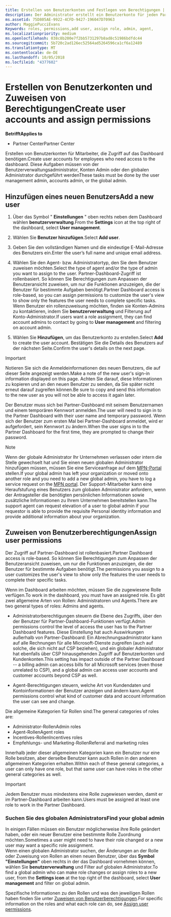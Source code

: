 ```yaml
---
title: Erstellen von Benutzerkonten und Festlegen von Berechtigungen | Partner Center
description: Der Administrator erstellt ein Benutzerkonto für jeden Partnermitarbeiter, der Zugriff auf Partner Center benötigt.
ms.assetid: 75D805AE-9922-4CFD-9427-196047D70963
author: MaggiePucciEvans
Keywords: roles, permissions,add user, assign role, admin, agent,
ms.localizationpriority: medium
ms.openlocfilehash: 038c8b200e7f2bb5731297b8ad8c51986bdfdc44
ms.sourcegitcommit: 5b720c2ad126ec52564ad5264596ca1cf6a12489
ms.translationtype: MT
ms.contentlocale: de-DE
ms.lasthandoff: 10/05/2018
ms.locfileid: "4377602"
---
```

# <a name="create-user-accounts-and-assign-permissions"></a><span data-ttu-id="6c9d4-103">Erstellen von Benutzerkonten und Zuweisen von Berechtigungen</span><span class="sxs-lookup"><span data-stu-id="6c9d4-103">Create user accounts and assign permissions</span></span>

**<span data-ttu-id="6c9d4-104">Betrifft</span><span class="sxs-lookup"><span data-stu-id="6c9d4-104">Applies to</span></span>**

-  <span data-ttu-id="6c9d4-105">Partner Center</span><span class="sxs-lookup"><span data-stu-id="6c9d4-105">Partner Center</span></span>

<span data-ttu-id="6c9d4-106">Erstellen von Benutzerkonten für Mitarbeiter, die Zugriff auf das Dashboard benötigen.</span><span class="sxs-lookup"><span data-stu-id="6c9d4-106">Create user accounts for employees who need access to the dashboard.</span></span> <span data-ttu-id="6c9d4-107">Diese Aufgaben müssen von der Benutzerverwaltungsadministrator, Konten Admin oder den globalen Administrator durchgeführt werden</span><span class="sxs-lookup"><span data-stu-id="6c9d4-107">These tasks must be done by the user management admin, accounts admin, or the global admin.</span></span> 


## <a name="add-a-new-user"></a><span data-ttu-id="6c9d4-108">Hinzufügen eines neuen Benutzers</span><span class="sxs-lookup"><span data-stu-id="6c9d4-108">Add a new user</span></span>

1. <span data-ttu-id="6c9d4-109">Über das Symbol " **Einstellungen** " oben rechts neben dem Dashboard wählen **benutzerverwaltung**.</span><span class="sxs-lookup"><span data-stu-id="6c9d4-109">From the **Settings** icon at the top right of the dashboard, select **User management**.</span></span>

2.  <span data-ttu-id="6c9d4-110">Wählen Sie **Benutzer hinzufügen**.</span><span class="sxs-lookup"><span data-stu-id="6c9d4-110">Select **Add user**.</span></span>

3.  <span data-ttu-id="6c9d4-111">Geben Sie den vollständigen Namen und die eindeutige E-Mail-Adresse des Benutzers ein.</span><span class="sxs-lookup"><span data-stu-id="6c9d4-111">Enter the user’s full name and unique email address.</span></span>

4.  <span data-ttu-id="6c9d4-112">Wählen Sie den Agent- bzw. Administratortyp, den Sie dem Benutzer zuweisen möchten.</span><span class="sxs-lookup"><span data-stu-id="6c9d4-112">Select the type of agent and/or the type of admin you want to assign to the user.</span></span> <span data-ttu-id="6c9d4-113">Partner-Dashboard-Zugriff ist rollenbasiert. So können Sie Berechtigungen zum Anpassen der Benutzeransicht zuweisen, um nur die Funktionen anzuzeigen, die der Benutzer für bestimmte Aufgaben benötigt.</span><span class="sxs-lookup"><span data-stu-id="6c9d4-113">Partner Dashboard access is role-based, so you can assign permissions to customize the user's view to show only the features the user needs to complete specific tasks.</span></span>  <span data-ttu-id="6c9d4-114">Wenn Benutzer ein rollenzuweisung möchten, finden sie Konten-Admins zu kontaktieren, indem Sie **benutzerverwaltung** und Filterung auf Konto-Administrator.</span><span class="sxs-lookup"><span data-stu-id="6c9d4-114">If users want a role assignment, they can find account admins to contact by going to **User management** and filtering on account admin.</span></span>

5.  <span data-ttu-id="6c9d4-115">Wählen Sie **Hinzufügen**, um das Benutzerkonto zu erstellen.</span><span class="sxs-lookup"><span data-stu-id="6c9d4-115">Select **Add** to create the user account.</span></span> <span data-ttu-id="6c9d4-116">Bestätigen Sie die Details des Benutzers auf der nächsten Seite.</span><span class="sxs-lookup"><span data-stu-id="6c9d4-116">Confirm the user's details on the next page.</span></span>

> [!IMPORTANT]  
> <span data-ttu-id="6c9d4-117">Notieren Sie sich die Anmeldeinformationen des neuen Benutzers, die auf dieser Seite angezeigt werden.</span><span class="sxs-lookup"><span data-stu-id="6c9d4-117">Make a note of the new user's sign-in information displayed on this page.</span></span> <span data-ttu-id="6c9d4-118">Achten Sie darauf, diese Informationen zu kopieren und an den neuen Benutzer zu senden, da Sie später nicht erneut darauf zugreifen können.</span><span class="sxs-lookup"><span data-stu-id="6c9d4-118">Be sure to copy and send this information to the new user as you will not be able to access it again later.</span></span> 

<span data-ttu-id="6c9d4-119">Der Benutzer muss sich bei Partner-Dashboard mit seinem Benutzernamen und einem temporären Kennwort anmelden.</span><span class="sxs-lookup"><span data-stu-id="6c9d4-119">The user will need to sign in to the Partner Dashboard with their user name and temporary password.</span></span> <span data-ttu-id="6c9d4-120">Wenn sich der Benutzer zum ersten Mal bei Partner-Dashboard anmeldet, wird er aufgefordert, sein Kennwort zu ändern.</span><span class="sxs-lookup"><span data-stu-id="6c9d4-120">When the user signs in to the Partner Dashboard for the first time, they are prompted to change their password.</span></span> 

> [!NOTE]  
>  <span data-ttu-id="6c9d4-121">Wenn der globale Administrator Ihr Unternehmen verlassen oder intern die Stelle gewechselt hat und Sie einen neuen globalen Administrator hinzufügen müssen, müssen Sie eine Serviceanfrage auf dem [MPN-Portal](https://partner.microsoft.com/support) stellen.</span><span class="sxs-lookup"><span data-stu-id="6c9d4-121">If your global admin has left your organization or moved onto another role and you need to add a new global admin, you have to log a service request on the [MPN portal](https://partner.microsoft.com/support).</span></span> <span data-ttu-id="6c9d4-122">Der Support-Mitarbeiter kann eine Heraufstufung eines Benutzers zum globalen Administrator anfordern, wenn der Antragsteller die benötigten persönlichen Informationen sowie zusätzliche Informationen zu Ihrem Unternehmen bereitstellen kann.</span><span class="sxs-lookup"><span data-stu-id="6c9d4-122">The support agent can request elevation of a user to global admin if your requestor is able to provide the requisite Personal identity information and provide additional information about your organization.</span></span>

## <a name="assign-user-permissions"></a><span data-ttu-id="6c9d4-123">Zuweisen von Benutzerberechtigungen</span><span class="sxs-lookup"><span data-stu-id="6c9d4-123">Assign user permissions</span></span>

<span data-ttu-id="6c9d4-124">Der Zugriff auf Partner-Dashboard ist rollenbasiert.</span><span class="sxs-lookup"><span data-stu-id="6c9d4-124">Partner Dashboard access is role-based.</span></span> <span data-ttu-id="6c9d4-125">So können Sie Berechtigungen zum Anpassen der Benutzeransicht zuweisen, um nur die Funktionen anzuzeigen, die der Benutzer für bestimmte Aufgaben benötigt.</span><span class="sxs-lookup"><span data-stu-id="6c9d4-125">The permissions you assign to a user customizes the user's view to show only the features the user needs to complete their specific tasks.</span></span> 

<span data-ttu-id="6c9d4-126">Wenn im Dashboard arbeiten möchten, müssen Sie die zugewiesene Rolle verfügen.</span><span class="sxs-lookup"><span data-stu-id="6c9d4-126">To work in the dashboard, you must have an assigned role.</span></span>  <span data-ttu-id="6c9d4-127">Es gibt zwei allgemeine Arten von Rollen: Administratoren und Agents.</span><span class="sxs-lookup"><span data-stu-id="6c9d4-127">There are two general types of roles: Admins and agents.</span></span>

- <span data-ttu-id="6c9d4-128">Administratorberechtigungen steuern die Ebene des Zugriffs, über den der Benutzer für Partner-Dashboard-Funktionen verfügt.</span><span class="sxs-lookup"><span data-stu-id="6c9d4-128">Admin permissions control the level of access the user has to the Partner Dashboard features.</span></span> <span data-ttu-id="6c9d4-129">Diese Einstellung hat auch Auswirkungen außerhalb von Partner-Dashboard: Ein Abrechnungsadministrator kann auf alle Rechnungen für alle Microsoft-Dienste zugreifen (auch auf solche, die sich nicht auf CSP beziehen), und ein globaler Administrator hat ebenfalls über CSP hinausgehenden Zugriff auf Benutzerkonten und Kundenkonten.</span><span class="sxs-lookup"><span data-stu-id="6c9d4-129">This setting has impact outside of the Partner Dashboard -- a billing admin can access bills for all Microsoft services (even those unrelated to CSP), and a global admin can access user accounts and customer accounts beyond CSP as well.</span></span>

- <span data-ttu-id="6c9d4-130">Agent-Berechtigungen steuern, welche Art von Kundendaten und Kontoinformationen der Benutzer anzeigen und ändern kann.</span><span class="sxs-lookup"><span data-stu-id="6c9d4-130">Agent permissions control what kind of customer data and account information the user can see and change.</span></span>
    
<span data-ttu-id="6c9d4-131">Die allgemeine Kategorien für Rollen sind:</span><span class="sxs-lookup"><span data-stu-id="6c9d4-131">The general categories of roles are:</span></span> 
- <span data-ttu-id="6c9d4-132">Administrator-Rollen</span><span class="sxs-lookup"><span data-stu-id="6c9d4-132">Admin roles</span></span>
- <span data-ttu-id="6c9d4-133">Agent-Rollen</span><span class="sxs-lookup"><span data-stu-id="6c9d4-133">Agent roles</span></span>
- <span data-ttu-id="6c9d4-134">Incentives-Rollen</span><span class="sxs-lookup"><span data-stu-id="6c9d4-134">Incentives roles</span></span>
- <span data-ttu-id="6c9d4-135">Empfehlungs- und Marketing-Rollen</span><span class="sxs-lookup"><span data-stu-id="6c9d4-135">Referral and marketing roles</span></span>


<span data-ttu-id="6c9d4-136">Innerhalb jeder dieser allgemeinen Kategorien kann ein Benutzer nur eine Rolle besitzen, aber derselbe Benutzer kann auch Rollen in den anderen allgemeinen Kategorien erhalten.</span><span class="sxs-lookup"><span data-stu-id="6c9d4-136">Within each of these general categories, a user can only have one role, but that same user can have roles in the other general categories as well.</span></span> 

>[!Important]
><span data-ttu-id="6c9d4-137">Jedem Benutzer muss mindestens eine Rolle zugewiesen werden, damit er im Partner-Dashboard arbeiten kann.</span><span class="sxs-lookup"><span data-stu-id="6c9d4-137">Users must be assigned at least one role to work in the Partner Dashboard.</span></span>


### <a name="find-your-global-admin"></a><span data-ttu-id="6c9d4-138">Suchen Sie des globalen Administrators</span><span class="sxs-lookup"><span data-stu-id="6c9d4-138">Find your global admin</span></span>

<span data-ttu-id="6c9d4-139">In einigen Fällen müssen ein Benutzer möglicherweise ihre Rolle geändert haben, oder ein neuer Benutzer eine bestimmte Rolle Zuordnung möchten.</span><span class="sxs-lookup"><span data-stu-id="6c9d4-139">Sometimes a user might need to have their role changed or a new user may want a specific role assignment.</span></span>  
<span data-ttu-id="6c9d4-140">Wenn einen globalen Administrator suchen, der Änderungen an der Rolle oder Zuweisung von Rollen an einen neuen Benutzer, über das **Symbol "Einstellungen"** oben rechts in der das Dashboard vornehmen können, wählen Sie **benutzerverwaltung** und Filter auf globalen Administrator.</span><span class="sxs-lookup"><span data-stu-id="6c9d4-140">To find a global admin who can make role changes or assign roles to a new user, from the **Settings icon** at the top right of the dashboard, select **User management** and filter on global admin.</span></span> 

<span data-ttu-id="6c9d4-141">Spezifische Informationen zu den Rollen und was den jeweiligen Rollen haben finden Sie unter [Zuweisen von Benutzerberechtigungen](permissions-overview.md).</span><span class="sxs-lookup"><span data-stu-id="6c9d4-141">For specific information on the roles and what each role can do, see [Assign user permissions](permissions-overview.md).</span></span>





